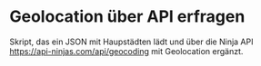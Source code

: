 # Geolocation über API erfragen
Skript, das ein JSON mit Haupstädten lädt und über die Ninja API https://api-ninjas.com/api/geocoding mit Geolocation ergänzt.